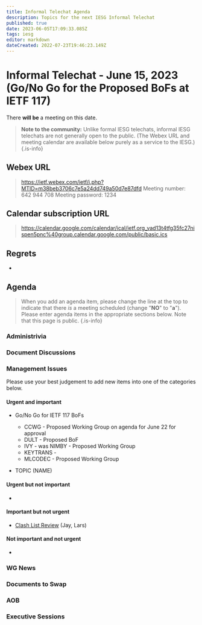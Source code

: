 ```yaml
---
title: Informal Telechat Agenda
description: Topics for the next IESG Informal Telechat
published: true
date: 2023-06-05T17:09:33.085Z
tags: iesg
editor: markdown
dateCreated: 2022-07-23T19:46:23.149Z
---
```


# Informal Telechat - June 15, 2023 (Go/No Go for the Proposed BoFs at IETF 117)
 There **will be** a meeting on this date.

> **Note to the community:** Unlike formal IESG telechats, informal IESG telechats are not generally open to the public. (The Webex URL and meeting calendar are available below purely as a service to the IESG.)
{.is-info}


## Webex URL

> https://ietf.webex.com/ietf/j.php?MTID=m38beb3706c7e5a24dd749a50d7e87dfd
Meeting number: 642 944 708
Meeting password: 1234 

## Calendar subscription URL

> https://calendar.google.com/calendar/ical/ietf.org_vad13t4tfg35fc27nispen5pnc%40group.calendar.google.com/public/basic.ics


## Regrets
* 

## Agenda

> When you add an agenda item, please change the line at the top to indicate that there *is* a meeting scheduled (change "**NO**" to "**a**"). Please enter agenda items in the appropriate sections below.
Note that this page is public.
{.is-info}

### Administrivia

### Document Discussions

### Management Issues

Please use your best judgement to add new items into one of the categories below.

#### Urgent and important
* Go/No Go for IETF 117 BoFs
    * CCWG - Proposed Working Group on agenda for June 22 for approval
    * DULT - Proposed BoF
    * IVY - was NIMBY - Proposed Working Group
    * KEYTRANS - 
    * MLCODEC - Proposed Working Group 

* TOPIC (NAME)


#### Urgent but not important
*

#### Important but not urgent
* [Clash List Review](https://www.ietf.org/how/meetings/planning/clash-list/) (Jay, Lars)

#### Not important and not urgent
* 


### WG News 

### Documents to Swap 

### AOB

### Executive Sessions


